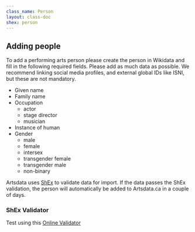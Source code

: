 ```yaml
---
class_name: Person
layout: class-doc
shex: person
---
```


## Adding people

To add a performing arts person please create the person in Wikidata and fill in the following required fields. Please add as much data as possible.  We recommend linking social media profiles, and external global IDs like ISNI, but these are not mandatory.
* Given name
* Family name
* Occupation
  * actor
  * stage director
  * musician
* Instance of human
* Gender
  * male
  * female
  * intersex
  * transgender female
  * transgender male
  * non-binary


Artsdata uses [ShEx](https://shex.io) to validate data for import. If the data passes the ShEx validation, the person will automatically be added to Artsdata.ca in a couple of days.

###  ShEx Validator 

Test using this [Online Validator](https://shex-simple.toolforge.org/wikidata/packages/shex-webapp/doc/shex-simple.html?data=Endpoint:%20https://query.wikidata.org/sparql&hideData&manifest=[]&textMapIsSparqlQuery&schemaURL=https://raw.githubusercontent.com/culturecreates/artsdata-data-model/master/shex/wikidata_person.shex)


